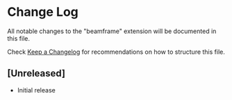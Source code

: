 # Change Log

All notable changes to the "beamframe" extension will be documented in this file.

Check [Keep a Changelog](http://keepachangelog.com/) for recommendations on how to structure this file.

## [Unreleased]

- Initial release